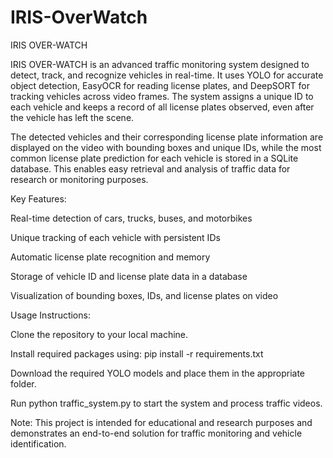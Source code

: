 # IRIS-OverWatch
IRIS OVER-WATCH

IRIS OVER-WATCH is an advanced traffic monitoring system designed to detect, track, and recognize vehicles in real-time. It uses YOLO for accurate object detection, EasyOCR for reading license plates, and DeepSORT for tracking vehicles across video frames. The system assigns a unique ID to each vehicle and keeps a record of all license plates observed, even after the vehicle has left the scene.

The detected vehicles and their corresponding license plate information are displayed on the video with bounding boxes and unique IDs, while the most common license plate prediction for each vehicle is stored in a SQLite database. This enables easy retrieval and analysis of traffic data for research or monitoring purposes.

Key Features:

Real-time detection of cars, trucks, buses, and motorbikes

Unique tracking of each vehicle with persistent IDs

Automatic license plate recognition and memory

Storage of vehicle ID and license plate data in a database

Visualization of bounding boxes, IDs, and license plates on video

Usage Instructions:

Clone the repository to your local machine.

Install required packages using: pip install -r requirements.txt

Download the required YOLO models and place them in the appropriate folder.

Run python traffic_system.py to start the system and process traffic videos.

Note: This project is intended for educational and research purposes and demonstrates an end-to-end solution for traffic monitoring and vehicle identification.
